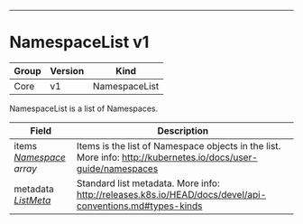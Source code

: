 

-----------
# NamespaceList v1



Group        | Version     | Kind
------------ | ---------- | -----------
Core | v1 | NamespaceList







NamespaceList is a list of Namespaces.



Field        | Description
------------ | -----------
items <br /> *[Namespace](#namespace-v1) array*  | Items is the list of Namespace objects in the list. More info: http://kubernetes.io/docs/user-guide/namespaces
metadata <br /> *[ListMeta](#listmeta-unversioned)*  | Standard list metadata. More info: http://releases.k8s.io/HEAD/docs/devel/api-conventions.md#types-kinds






